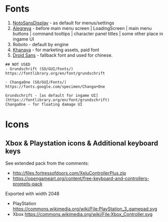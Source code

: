 # Fonts

1. [NotoSansDisplay](https://www.google.com/get/noto/#sans-lgc-display) - as default for menus/settings
2. [Alegreya](https://github.com/huertatipografica/Alegreya) - before main menu screen | LoadingScreen | main menu buttons | command tooltips | character panel titles | some other place in ingame UI
3. Roboto - default by engine
4. [Khanaya](https://www.1001freefonts.com/khanaya.font) - for marketing assets, paid font
5. [Droid Sans](https://fonts.adobe.com/fonts/droid-sans) - fallback font and used for chinese.


```
## NOT USED
- Grundschrift (SO/GUI/Fonts/)
https://fontlibrary.org/en/font/grundschrift

- ChangaOne (SO/GUI/Fonts/)
https://fonts.google.com/specimen/Changa+One

Grundschrift - [as default for ingame UI](https://fontlibrary.org/en/font/grundschrift)
ChangaOne - for floating damage UI
```

# Icons


## Xbox & Playstation icons & Additional keyboard keys
See extended pack from the comments:
- http://files.fortressofdoors.com/XeluControllerPlus.zip
- https://opengameart.org/content/free-keyboard-and-controllers-prompts-pack


Exported with width 2048
- PlayStation
https://commons.wikimedia.org/wiki/File:PlayStation_3_gamepad.svg
- Xbox
https://commons.wikimedia.org/wiki/File:Xbox_Controller.svg
